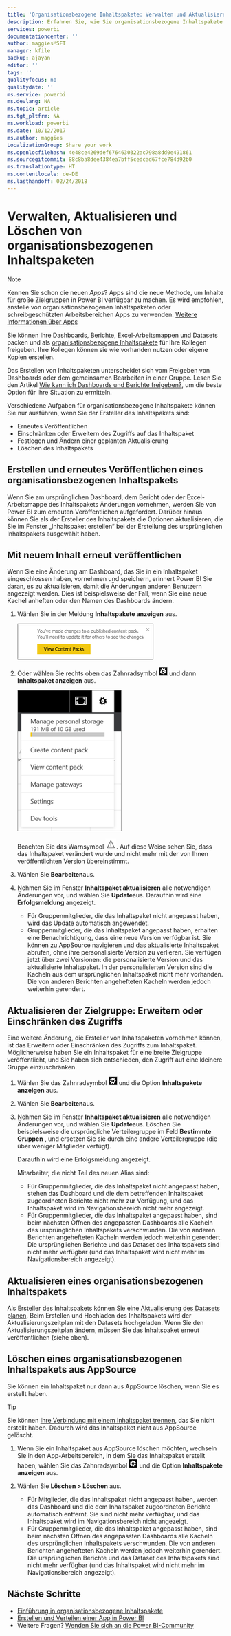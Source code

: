 ```yaml
---
title: 'Organisationsbezogene Inhaltspakete: Verwalten und Aktualisieren'
description: Erfahren Sie, wie Sie organisationsbezogene Inhaltspakete in Power BI verwalten, aktualisieren und löschen.
services: powerbi
documentationcenter: ''
author: maggiesMSFT
manager: kfile
backup: ajayan
editor: ''
tags: ''
qualityfocus: no
qualitydate: ''
ms.service: powerbi
ms.devlang: NA
ms.topic: article
ms.tgt_pltfrm: NA
ms.workload: powerbi
ms.date: 10/12/2017
ms.author: maggies
LocalizationGroup: Share your work
ms.openlocfilehash: 4e48ce4269def6764630322ac798a8dd0e491861
ms.sourcegitcommit: 88c8ba8dee4384ea7bff5cedcad67fce784d92b0
ms.translationtype: HT
ms.contentlocale: de-DE
ms.lasthandoff: 02/24/2018
---
```

# <a name="manage-update-and-delete-organizational-content-packs"></a>Verwalten, Aktualisieren und Löschen von organisationsbezogenen Inhaltspaketen
> [!NOTE]
> Kennen Sie schon die neuen *Apps*? Apps sind die neue Methode, um Inhalte für große Zielgruppen in Power BI verfügbar zu machen. Es wird empfohlen, anstelle von organisationsbezogenen Inhaltspaketen oder schreibgeschützten Arbeitsbereichen Apps zu verwenden. [Weitere Informationen über Apps](service-install-use-apps.md)
> 
> 

Sie können Ihre Dashboards, Berichte, Excel-Arbeitsmappen und Datasets packen und als [organisationsbezogene Inhaltspakete](service-organizational-content-pack-introduction.md) für Ihre Kollegen freigeben. Ihre Kollegen können sie wie vorhanden nutzen oder eigene Kopien erstellen.

Das Erstellen von Inhaltspaketen unterscheidet sich vom Freigeben von Dashboards oder dem gemeinsamen Bearbeiten in einer Gruppe. Lesen Sie den Artikel [Wie kann ich Dashboards und Berichte freigeben?](service-how-to-collaborate-distribute-dashboards-reports.md), um die beste Option für Ihre Situation zu ermitteln.

Verschiedene Aufgaben für organisationsbezogene Inhaltspakete können Sie nur ausführen, wenn Sie der Ersteller des Inhaltspakets sind:

* Erneutes Veröffentlichen
* Einschränken oder Erweitern des Zugriffs auf das Inhaltspaket
* Festlegen und Ändern einer geplanten Aktualisierung
* Löschen des Inhaltspakets

## <a name="modify-and-re-publish-an-organizational-content-pack"></a>Erstellen und erneutes Veröffentlichen eines organisationsbezogenen Inhaltspakets
Wenn Sie am ursprünglichen Dashboard, dem Bericht oder der Excel-Arbeitsmappe des Inhaltspakets Änderungen vornehmen, werden Sie von Power BI zum erneuten Veröffentlichen aufgefordert. Darüber hinaus können Sie als der Ersteller des Inhaltspakets die Optionen aktualisieren, die Sie im Fenster „Inhaltspaket erstellen“ bei der Erstellung des ursprünglichen Inhaltspakets ausgewählt haben. 

## <a name="republish-with-new-content"></a>Mit neuem Inhalt erneut veröffentlichen
Wenn Sie eine Änderung am Dashboard, das Sie in ein Inhaltspaket eingeschlossen haben, vornehmen und speichern, erinnert Power BI Sie daran, es zu aktualisieren, damit die Änderungen anderen Benutzern angezeigt werden. Dies ist beispielsweise der Fall, wenn Sie eine neue Kachel anheften oder den Namen des Dashboards ändern.

1. Wählen Sie in der Meldung **Inhaltspakete anzeigen** aus.
   
   ![](media/service-organizational-content-pack-manage-update-delete/pbi_contpkchangesmessage.png)
2. Oder wählen Sie rechts oben das Zahnradsymbol ![](media/service-organizational-content-pack-manage-update-delete/cog.png) und dann **Inhaltspaket anzeigen** aus.
   
   ![](media/service-organizational-content-pack-manage-update-delete/pbi_contpkview.png)
   
   Beachten Sie das Warnsymbol ![](media/service-organizational-content-pack-manage-update-delete/pbi_contpkwarningicon.png).  Auf diese Weise sehen Sie, dass das Inhaltspaket verändert wurde und nicht mehr mit der von Ihnen veröffentlichten Version übereinstimmt.
3. Wählen Sie **Bearbeiten**aus.  
4. Nehmen Sie im Fenster **Inhaltspaket aktualisieren** alle notwendigen Änderungen vor, und wählen Sie **Update**aus. Daraufhin wird eine **Erfolgsmeldung** angezeigt.
   
   * Für Gruppenmitglieder, die das Inhaltspaket nicht angepasst haben, wird das Update automatisch angewendet.
   * Gruppenmitglieder, die das Inhaltspaket angepasst haben, erhalten eine Benachrichtigung, dass eine neue Version verfügbar ist.  Sie können zu AppSource navigieren und das aktualisierte Inhaltspaket abrufen, ohne ihre personalisierte Version zu verlieren.  Sie verfügen jetzt über zwei Versionen: die personalisierte Version und das aktualisierte Inhaltspaket.  In der personalisierten Version sind die Kacheln aus dem ursprünglichen Inhaltspaket nicht mehr vorhanden.  Die von anderen Berichten angehefteten Kacheln werden jedoch weiterhin gerendert.    

## <a name="update-the-audience-expand-or-restrict-access"></a>Aktualisieren der Zielgruppe: Erweitern oder Einschränken des Zugriffs
Eine weitere Änderung, die Ersteller von Inhaltspaketen vornehmen können, ist das Erweitern oder Einschränken des Zugriffs zum Inhaltspaket.  Möglicherweise haben Sie ein Inhaltspaket für eine breite Zielgruppe veröffentlicht, und Sie haben sich entschieden, den Zugriff auf eine kleinere Gruppe einzuschränken.  

1. Wählen Sie das Zahnradsymbol ![](media/service-organizational-content-pack-manage-update-delete/cog.png) und die Option **Inhaltspakete anzeigen** aus.
2. Wählen Sie **Bearbeiten**aus. 
3. Nehmen Sie im Fenster **Inhaltspaket aktualisieren** alle notwendigen Änderungen vor, und wählen Sie **Update**aus. Löschen Sie beispielsweise die ursprüngliche Verteilergruppe im Feld **Bestimmte Gruppen** , und ersetzen Sie sie durch eine andere Verteilergruppe (die über weniger Mitglieder verfügt).
   
   Daraufhin wird eine Erfolgsmeldung angezeigt.
   
   Mitarbeiter, die nicht Teil des neuen Alias sind:
   
   * Für Gruppenmitglieder, die das Inhaltspaket nicht angepasst haben, stehen das Dashboard und die dem betreffenden Inhaltspaket zugeordneten Berichte nicht mehr zur Verfügung, und das Inhaltspaket wird im Navigationsbereich nicht mehr angezeigt.
   * Für Gruppenmitglieder, die das Inhaltspaket angepasst haben, sind beim nächsten Öffnen des angepassten Dashboards alle Kacheln des ursprünglichen Inhaltspakets verschwunden.  Die von anderen Berichten angehefteten Kacheln werden jedoch weiterhin gerendert. Die ursprünglichen Berichte und das Dataset des Inhaltspakets sind nicht mehr verfügbar (und das Inhaltspaket wird nicht mehr im Navigationsbereich angezeigt).   

## <a name="refresh-an-organizational-content-pack"></a>Aktualisieren eines organisationsbezogenen Inhaltspakets
Als Ersteller des Inhaltspakets können Sie eine [Aktualisierung des Datasets planen](refresh-data.md).  Beim Erstellen und Hochladen des Inhaltspakets wird der Aktualisierungszeitplan mit den Datasets hochgeladen. Wenn Sie den Aktualisierungszeitplan ändern, müssen Sie das Inhaltspaket erneut veröffentlichen (siehe oben).

## <a name="delete-an-organizational-content-pack-from-appsource"></a>Löschen eines organisationsbezogenen Inhaltspakets aus AppSource
Sie können ein Inhaltspaket nur dann aus AppSource löschen, wenn Sie es erstellt haben. 

> [!TIP]
> Sie können [Ihre Verbindung mit einem Inhaltspaket trennen](service-organizational-content-pack-disconnect.md), das Sie nicht erstellt haben. Dadurch wird das Inhaltspaket nicht aus AppSource gelöscht.
> 
> 

1. Wenn Sie ein Inhaltspaket aus AppSource löschen möchten, wechseln Sie in den App-Arbeitsbereich, in dem Sie das Inhaltspaket erstellt haben, wählen Sie das Zahnradsymbol ![](media/service-organizational-content-pack-manage-update-delete/cog.png) und die Option **Inhaltspakete anzeigen** aus.
2. Wählen Sie **Löschen \> Löschen** aus. 
   
   * Für Mitglieder, die das Inhaltspaket nicht angepasst haben, werden das Dashboard und die dem Inhaltspaket zugeordneten Berichte automatisch entfernt. Sie sind nicht mehr verfügbar, und das Inhaltspaket wird im Navigationsbereich nicht angezeigt.
   * Für Gruppenmitglieder, die das Inhaltspaket angepasst haben, sind beim nächsten Öffnen des angepassten Dashboards alle Kacheln des ursprünglichen Inhaltspakets verschwunden.  Die von anderen Berichten angehefteten Kacheln werden jedoch weiterhin gerendert. Die ursprünglichen Berichte und das Dataset des Inhaltspakets sind nicht mehr verfügbar (und das Inhaltspaket wird nicht mehr im Navigationsbereich angezeigt).   

## <a name="next-steps"></a>Nächste Schritte
* [Einführung in organisationsbezogene Inhaltspakete](service-organizational-content-pack-introduction.md)
* [Erstellen und Verteilen einer App in Power BI](service-create-distribute-apps.md) 
* Weitere Fragen? [Wenden Sie sich an die Power BI-Community](http://community.powerbi.com/)

